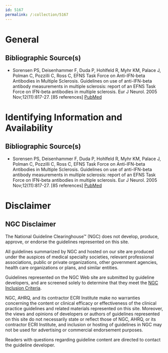 ```yaml
---
id: 5167
permalink: /:collection/5167
---
```


# General

## Bibliographic Source(s)

- Sorensen PS, Deisenhammer F, Duda P, Hohlfeld R, Myhr KM, Palace J, Polman C, Pozzilli C, Ross C, EFNS Task Force on Anti-IFN-beta Antibodies in Multiple Sclerosis. Guidelines on use of anti-IFN-beta antibody measurements in multiple sclerosis: report of an EFNS Task Force on IFN-beta antibodies in multiple sclerosis. Eur J Neurol. 2005 Nov;12(11):817-27. [85 references] [ PubMed ](http://www.ncbi.nlm.nih.gov/entrez/query.fcgi?cmd=Retrieve&db=pubmed&dopt=Abstract&list_uids=16241970)

# Identifying Information and Availability

## Bibliographic Source(s)

- Sorensen PS, Deisenhammer F, Duda P, Hohlfeld R, Myhr KM, Palace J, Polman C, Pozzilli C, Ross C, EFNS Task Force on Anti-IFN-beta Antibodies in Multiple Sclerosis. Guidelines on use of anti-IFN-beta antibody measurements in multiple sclerosis: report of an EFNS Task Force on IFN-beta antibodies in multiple sclerosis. Eur J Neurol. 2005 Nov;12(11):817-27. [85 references] [ PubMed ](http://www.ncbi.nlm.nih.gov/entrez/query.fcgi?cmd=Retrieve&db=pubmed&dopt=Abstract&list_uids=16241970)

# Disclaimer

## NGC Disclaimer

The National Guideline Clearinghouse™ (NGC) does not develop, produce, approve, or endorse the guidelines represented on this site.

All guidelines summarized by NGC and hosted on our site are produced under the auspices of medical specialty societies, relevant professional associations, public or private organizations, other government agencies, health care organizations or plans, and similar entities.

Guidelines represented on the NGC Web site are submitted by guideline developers, and are screened solely to determine that they meet the [NGC Inclusion Criteria](/help-and-about/summaries/inclusion-criteria).

NGC, AHRQ, and its contractor ECRI Institute make no warranties concerning the content or clinical efficacy or effectiveness of the clinical practice guidelines and related materials represented on this site. Moreover, the views and opinions of developers or authors of guidelines represented on this site do not necessarily state or reflect those of NGC, AHRQ, or its contractor ECRI Institute, and inclusion or hosting of guidelines in NGC may not be used for advertising or commercial endorsement purposes.

Readers with questions regarding guideline content are directed to contact the guideline developer.


